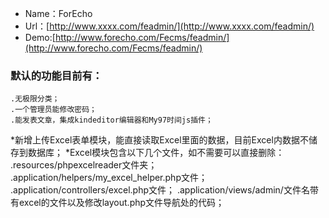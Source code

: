 * Name：ForEcho
* Url：[http://www.xxxx.com/feadmin/](http://www.xxxx.com/feadmin/)
* Demo:[http://www.forecho.com/Fecms/feadmin/](http://www.forecho.com/Fecms/feadmin/)


### 默认的功能目前有：
	.无极限分类；
	.一个管理员能修改密码；
	.能发表文章，集成kindeditor编辑器和My97时间js插件；

*新增上传Excel表单模块，能直接读取Excel里面的数据，目前Excel内数据不储存到数据库；
*Excel模块包含以下几个文件，如不需要可以直接删除：
	.resources/phpexcelreader文件夹；
	.application/helpers/my_excel_helper.php文件；
	.application/controllers/excel.php文件；
	.application/views/admin/文件名带有excel的文件以及修改layout.php文件导航处的代码；